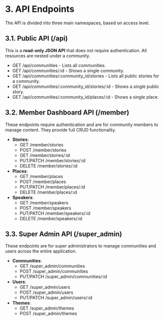 # **3. API Endpoints**

The API is divided into three main namespaces, based on access level.

## **3.1. Public API (/api)**

This is a **read-only JSON API** that does not require authentication. All resources are nested under a community.

- GET /api/communities - Lists all communities.
- GET /api/communities/:id - Shows a single community.
- GET /api/communities/:community_id/stories - Lists all public stories for a community.
- GET /api/communities/:community_id/stories/:id - Shows a single public story.
- GET /api/communities/:community_id/places/:id - Shows a single place.

## **3.2. Member Dashboard API (/member)**

These endpoints require authentication and are for community members to manage content. They provide full CRUD functionality.

- **Stories**:
  - GET /member/stories
  - POST /member/stories
  - GET /member/stories/:id
  - PUT/PATCH /member/stories/:id
  - DELETE /member/stories/:id
- **Places**:
  - GET /member/places
  - POST /member/places
  - PUT/PATCH /member/places/:id
  - DELETE /member/places/:id
- **Speakers**:
  - GET /member/speakers
  - POST /member/speakers
  - PUT/PATCH /member/speakers/:id
  - DELETE /member/speakers/:id

## **3.3. Super Admin API (/super_admin)**

These endpoints are for super administrators to manage communities and users across the entire application.

- **Communities**:
  - GET /super_admin/communities
  - POST /super_admin/communities
  - PUT/PATCH /super_admin/communities/:id
- **Users**:
  - GET /super_admin/users
  - POST /super_admin/users
  - PUT/PATCH /super_admin/users/:id
- **Themes**:
  - GET /super_admin/themes
  - POST /super_admin/themes
